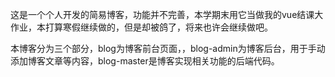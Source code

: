 这是一个个人开发的简易博客，功能并不完善，本学期末用它当做我的vue结课大作业，本打算寒假继续做的，但是却被鸽了，将来也许会继续做吧。

本博客分为三个部分，blog为博客前台页面，，blog-admin为博客后台，用于手动添加博客文章等内容，blog-master是博客实现相关功能的后端代码。
